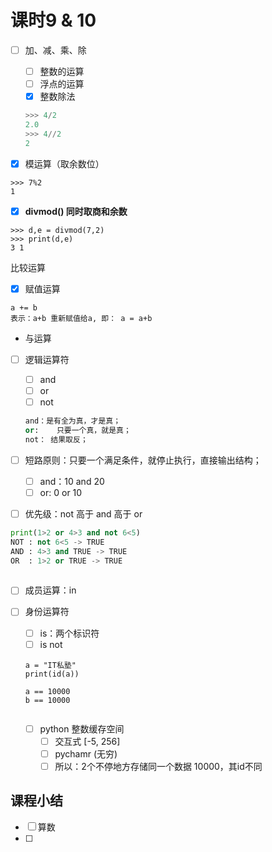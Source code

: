 # 课时9 & 10

- [ ] 加、减、乘、除

  - [ ] 整数的运算
  - [ ] 浮点的运算
  - [x] 整数除法

  ```python
  >>> 4/2
  2.0
  >>> 4//2
  2
  ```

- [x] 模运算（取余数位）

```
>>> 7%2
1
```

- [x] **divmod() 同时取商和余数**

```
>>> d,e = divmod(7,2)
>>> print(d,e)
3 1
```

比较运算

- [x] 赋值运算

``` 
a += b
表示：a+b 重新赋值给a, 即： a = a+b
```

- 与运算

- [ ] 逻辑运算符

  - [ ] and
  - [ ] or
  - [ ] not

  ```python
  and：是有全为真，才是真；
  or:	 只要一个真，就是真；
  not： 结果取反；
  ```

  

- [ ] 短路原则：只要一个满足条件，就停止执行，直接输出结构；
  - [ ] and：10 and 20
  - [ ] or: 0 or 10
- [ ] 优先级：not 高于 and 高于 or

```python
print(1>2 or 4>3 and not 6<5)
NOT : not 6<5 -> TRUE
AND : 4>3 and TRUE -> TRUE
OR  : 1>2 or TRUE -> TRUE
    
```



- [ ] 成员运算：in

- [ ] 身份运算符

  - [ ] is：两个标识符
  - [ ] is not

  ```
  a = "IT私塾"
  print(id(a))
  
  a == 10000
  b == 10000
  
  
  ```

  - [ ] python 整数缓存空间
    - [ ]  交互式 [-5, 256]
    - [ ]  pychamr (无穷)
    - [ ] 所以：2个不停地方存储同一个数据 10000，其id不同

## 课程小结

- [ ] 算数
- [ ] 